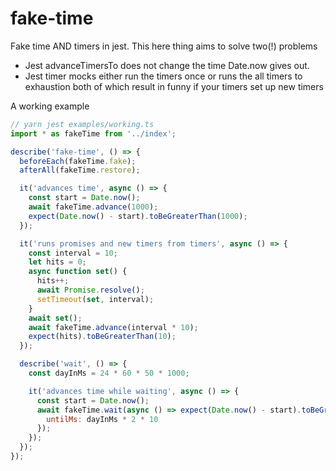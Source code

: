 # fake-time

Fake time AND timers in jest.  This here thing aims to solve two(!) problems
 - Jest advanceTimersTo does not change the time Date.now gives out.
 - Jest timer mocks either run the timers once or runs the all timers to 
      exhaustion both of which result in funny if your timers set up new timers

A working example

```js
// yarn jest examples/working.ts
import * as fakeTime from '../index';

describe('fake-time', () => {
  beforeEach(fakeTime.fake);
  afterAll(fakeTime.restore);

  it('advances time', async () => {
    const start = Date.now();
    await fakeTime.advance(1000);
    expect(Date.now() - start).toBeGreaterThan(1000);
  });

  it('runs promises and new timers from timers', async () => {
    const interval = 10;
    let hits = 0;
    async function set() {
      hits++;
      await Promise.resolve();
      setTimeout(set, interval);
    }
    await set();
    await fakeTime.advance(interval * 10);
    expect(hits).toBeGreaterThan(10);
  });

  describe('wait', () => {
    const dayInMs = 24 * 60 * 50 * 1000;

    it('advances time while waiting', async () => {
      const start = Date.now();
      await fakeTime.wait(async () => expect(Date.now() - start).toBeGreaterThan(dayInMs), {
        untilMs: dayInMs * 2 * 10
      });
    });
  });
});

```
